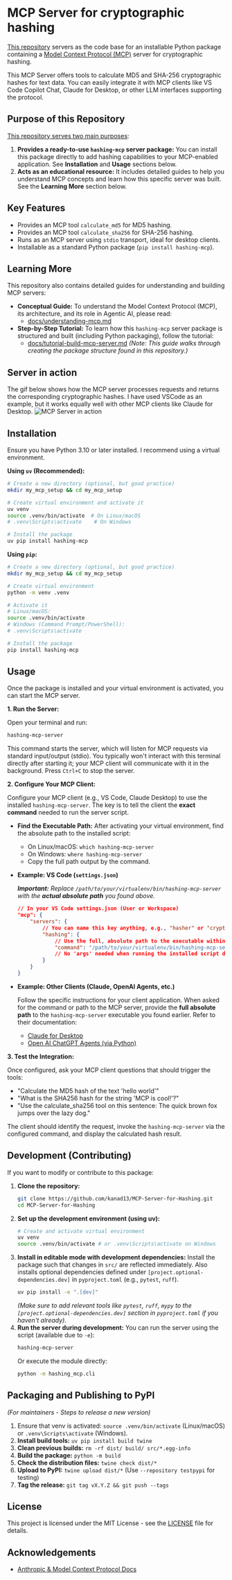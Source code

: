 # MCP Server for cryptographic hashing

[This repository](https://github.com/kanad13/MCP-Server-for-Hashing) servers as the code base for an installable Python package containing a [Model Context Protocol (MCP)](https://modelcontextprotocol.io/) server for cryptographic hashing.

This MCP Server offers tools to calculate MD5 and SHA-256 cryptographic hashes for text data.
You can easily integrate it with MCP clients like VS Code Copilot Chat, Claude for Desktop, or other LLM interfaces supporting the protocol.

## Purpose of this Repository

[This repository serves two main purposes](https://github.com/kanad13/MCP-Server-for-Hashing):

1.  **Provides a ready-to-use `hashing-mcp` server package:** You can install this package directly to add hashing capabilities to your MCP-enabled application. See **Installation** and **Usage** sections below.
2.  **Acts as an educational resource:** It includes detailed guides to help you understand MCP concepts and learn how this specific server was built. See the **Learning More** section below.

## Key Features

- Provides an MCP tool `calculate_md5` for MD5 hashing.
- Provides an MCP tool `calculate_sha256` for SHA-256 hashing.
- Runs as an MCP server using `stdio` transport, ideal for desktop clients.
- Installable as a standard Python package (`pip install hashing-mcp`).

## Learning More

This repository also contains detailed guides for understanding and building MCP servers:

- **Conceptual Guide:** To understand the Model Context Protocol (MCP), its architecture, and its role in Agentic AI, please read:
  - [docs/understanding-mcp.md](https://github.com/kanad13/MCP-Server-for-Hashing/blob/master/docs/understanding-mcp.md)
- **Step-by-Step Tutorial:** To learn how this `hashing-mcp` server package is structured and built (including Python packaging), follow the tutorial:
  - [docs/tutorial-build-mcp-server.md](https://github.com/kanad13/MCP-Server-for-Hashing/blob/master/docs/tutorial-build-mcp-server.md)
    _(Note: This guide walks through creating the package structure found in this repository.)_

## Server in action

The gif below shows how the MCP server processes requests and returns the corresponding cryptographic hashes. I have used VSCode as an example, but it works equally well with other MCP clients like Claude for Desktop.
![MCP Server in action](https://raw.githubusercontent.com/kanad13/MCP-Server-for-Hashing/master/assets/mcp-server.gif)

## Installation

Ensure you have Python 3.10 or later installed. I recommend using a virtual environment.

**Using `uv` (Recommended):**

```bash
# Create a new directory (optional, but good practice)
mkdir my_mcp_setup && cd my_mcp_setup

# Create virtual environment and activate it
uv venv
source .venv/bin/activate  # On Linux/macOS
# .venv\Scripts\activate    # On Windows

# Install the package
uv pip install hashing-mcp
```

**Using `pip`:**

```bash
# Create a new directory (optional, but good practice)
mkdir my_mcp_setup && cd my_mcp_setup

# Create virtual environment
python -m venv .venv

# Activate it
# Linux/macOS:
source .venv/bin/activate
# Windows (Command Prompt/PowerShell):
# .venv\Scripts\activate

# Install the package
pip install hashing-mcp
```

## Usage

Once the package is installed and your virtual environment is activated, you can start the MCP server.

**1. Run the Server:**

Open your terminal and run:

```bash
hashing-mcp-server
```

This command starts the server, which will listen for MCP requests via standard input/output (stdio). You typically won't interact with this terminal directly after starting it; your MCP client will communicate with it in the background. Press `Ctrl+C` to stop the server.

**2. Configure Your MCP Client:**

Configure your MCP client (e.g., VS Code, Claude Desktop) to use the installed `hashing-mcp-server`. The key is to tell the client the **exact command** needed to run the server script.

- **Find the Executable Path:** After activating your virtual environment, find the absolute path to the installed script:

  - On Linux/macOS: `which hashing-mcp-server`
  - On Windows: `where hashing-mcp-server`
  - Copy the full path output by the command.

- **Example: VS Code (`settings.json`)**

  _**Important:** Replace `/path/to/your/virtualenv/bin/hashing-mcp-server` with the **actual absolute path** you found above._

  ```json
  // In your VS Code settings.json (User or Workspace)
  "mcp": {
      "servers": {
          // You can name this key anything, e.g., "hasher" or "cryptoTools"
          "hashing": {
              // Use the full, absolute path to the executable within your virtual environment
              "command": "/path/to/your/virtualenv/bin/hashing-mcp-server"
              // No 'args' needed when running the installed script directly
          }
      }
  }
  ```

- **Example: Other Clients (Claude, OpenAI Agents, etc.)**

  Follow the specific instructions for your client application. When asked for the command or path to the MCP server, provide the **full absolute path** to the `hashing-mcp-server` executable you found earlier. Refer to their documentation:

  - [Claude for Desktop](https://modelcontextprotocol.io/quickstart/user)
  - [Open AI ChatGPT Agents (via Python)](https://openai.github.io/openai-agents-python/mcp/)

**3. Test the Integration:**

Once configured, ask your MCP client questions that should trigger the tools:

- "Calculate the MD5 hash of the text 'hello world'"
- "What is the SHA256 hash for the string 'MCP is cool!'?"
- "Use the calculate_sha256 tool on this sentence: The quick brown fox jumps over the lazy dog."

The client should identify the request, invoke the `hashing-mcp-server` via the configured command, and display the calculated hash result.

## Development (Contributing)

If you want to modify or contribute to this package:

1.  **Clone the repository:**
    ```bash
    git clone https://github.com/kanad13/MCP-Server-for-Hashing.git
    cd MCP-Server-for-Hashing
    ```
2.  **Set up the development environment (using uv):**
    ```bash
    # Create and activate virtual environment
    uv venv
    source .venv/bin/activate # or .venv\Scripts\activate on Windows
    ```
3.  **Install in editable mode with development dependencies:**
    Install the package such that changes in `src/` are reflected immediately. Also installs optional dependencies defined under `[project.optional-dependencies.dev]` in `pyproject.toml` (e.g., `pytest`, `ruff`).
    ```bash
    uv pip install -e ".[dev]"
    ```
    _(Make sure to add relevant tools like `pytest`, `ruff`, `mypy` to the `[project.optional-dependencies.dev]` section in `pyproject.toml` if you haven't already)._
4.  **Run the server during development:**
    You can run the server using the script (available due to `-e`):
    ```bash
    hashing-mcp-server
    ```
    Or execute the module directly:
    ```bash
    python -m hashing_mcp.cli
    ```

## Packaging and Publishing to PyPI

_(For maintainers - Steps to release a new version)_

1.  Ensure that venv is activated: `source .venv/bin/activate` (Linux/macOS) or `.venv\Scripts\activate` (Windows).
2.  **Install build tools:** `uv pip install build twine`
3.  **Clean previous builds:** `rm -rf dist/ build/ src/*.egg-info`
4.  **Build the package:** `python -m build`
5.  **Check the distribution files:** `twine check dist/*`
6.  **Upload to PyPI:** `twine upload dist/*` (Use `--repository testpypi` for testing)
7.  **Tag the release:** `git tag vX.Y.Z && git push --tags`

## License

This project is licensed under the MIT License - see the [LICENSE](LICENSE) file for details.

## Acknowledgements

- [Anthropic & Model Context Protocol Docs](https://modelcontextprotocol.io)
